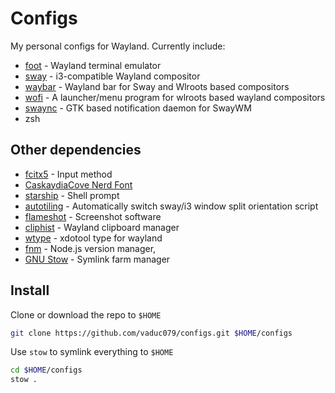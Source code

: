 # Configs

My personal configs for Wayland. Currently include:

- [foot](https://codeberg.org/dnkl/foot) - Wayland terminal emulator
- [sway](https://github.com/swaywm/sway) - i3-compatible Wayland compositor
- [waybar](https://github.com/Alexays/Waybar) - Wayland bar for Sway and Wlroots based compositors
- [wofi](https://hg.sr.ht/~scoopta/wofi) - A launcher/menu program for wlroots based wayland compositors
- [swaync](https://github.com/ErikReider/SwayNotificationCenter) - GTK based notification daemon for SwayWM
- zsh

## Other dependencies

- [fcitx5](https://fcitx-im.org/wiki/Fcitx_5) - Input method
- [CaskaydiaCove Nerd Font](https://www.nerdfonts.com/font-downloads)
- [starship](starship.rs) - Shell prompt
- [autotiling](https://github.com/nwg-piotr/autotiling) - Automatically switch sway/i3 window split orientation script
- [flameshot](https://github.com/flameshot-org/flameshot) - Screenshot software
- [cliphist](https://github.com/sentriz/cliphist) - Wayland clipboard manager
- [wtype](https://github.com/atx/wtype) - xdotool type for wayland
- [fnm](https://github.com/Schniz/fnm) - Node.js version manager,
- [GNU Stow](https://www.gnu.org/software/stow/) - Symlink farm manager

## Install

Clone or download the repo to `$HOME`

```bash
git clone https://github.com/vaduc079/configs.git $HOME/configs
```

Use `stow` to symlink everything to `$HOME`

```bash
cd $HOME/configs
stow .
```
